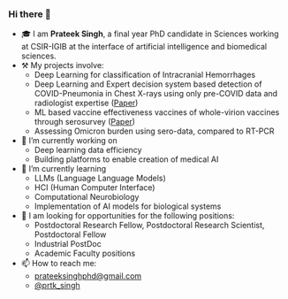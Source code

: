 ### Hi there 👋

- 🎓 I am **Prateek Singh**, a final year PhD candidate in Sciences working at CSIR-IGIB at the interface of artificial intelligence and biomedical sciences.
- ⚒️ My projects involve:
  - Deep Learning for classification of Intracranial Hemorrhages
  - Deep Learning and Expert decision system based detection of COVID-Pneumonia in Chest X-rays using only pre-COVID data and radiologist expertise ([Paper](https://www.nature.com/articles/s41598-021-02003-w))
  - ML based vaccine effectiveness vaccines of whole-virion vaccines through serosurvey ([Paper](https://www.sciencedirect.com/science/article/pii/S0010482522002116))
  - Assessing Omicron burden using sero-data, compared to RT-PCR
- 🔭 I’m currently working on
  - Deep learning data efficiency
  - Building platforms to enable creation of medical AI
- 🌱 I’m currently learning
  - LLMs (Language Language Models)
  - HCI (Human Computer Interface)
  - Computational Neurobiology
  - Implementation of AI models for biological systems
- 🤔 I am looking for opportunities for the following positions:
  - Postdoctoral Research Fellow, Postdoctoral Research Scientist, Postdoctoral Fellow
  - Industrial PostDoc
  - Academic Faculty positions
- 📫 How to reach me:
  - prateeksinghphd@gmail.com
  - [@prtk_singh](https://twitter.com/prtk_singh)
<!--
**prtksngh/prtksngh** is a ✨ _special_ ✨ repository because its `README.md` (this file) appears on your GitHub profile.

Here are some ideas to get you started:

- 🔭 I’m currently working on ...
- 🌱 I’m currently learning ...
- 👯 I’m looking to collaborate on ...
- 🤔 I’m looking for help with ...
- 💬 Ask me about ...
- 📫 How to reach me: ...
- 😄 Pronouns: ...
- ⚡ Fun fact: ...
-->
